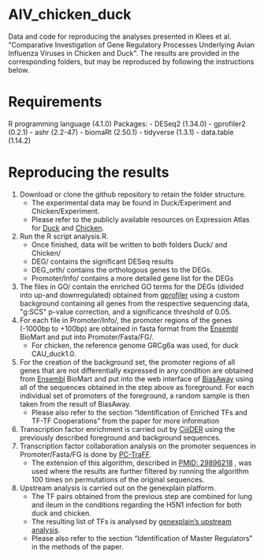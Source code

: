 # AIV_chicken_duck
Data and code for reproducing the analyses presented in Klees et al. "Comparative Investigation of Gene Regulatory Processes Underlying Avian Influenza Viruses in Chicken and Duck". The results are provided in the corresponding folders, but may be reproduced by following the instructions below. 

# Requirements 
R programming language (4.1.0) Packages: - DESeq2 (1.34.0) - gprofiler2 (0.2.1) - ashr (2.2-47) - biomaRt (2.50.1) - tidyverse (1.3.1) - data.table (1.14.2) 

# Reproducing the results
1. Download or clone the github repository to retain the folder structure. 
    * The experimental data may be found in Duck/Experiment and Chicken/Experiment.
    * Please refer to the publicly available resources on Expression Atlas for [Duck](https://www.ebi.ac.uk/gxa/experiments/E-MTAB-2909/Results) and [Chicken](https://www.ebi.ac.uk/gxa/experiments/E-MTAB-2908/Results).
2. Run the R script analysis.R. 
    * Once finished, data will be written to both folders Duck/ and Chicken/
    * DEG/ contains the significant DESeq results
    * DEG_orth/ contains the orthologous genes to the DEGs.
    <!--* GO/ contains the GO terms for the DEGs (divided into up-and downregulated)-->
    * Promoter/Info/ contains a more detailed gene list for the DEGs
3. The files in GO/ contain the enriched GO terms for the DEGs (divided into up-and downregulated) obtained from [gprofiler](https://biit.cs.ut.ee/gprofiler/gost) using a custom background containing all genes from the respective sequencing data, "g:SCS" p-value correction, and a significance threshold of 0.05.
4. For each file in Promoter/Info/, the promoter regions of the genes (-1000bp to +100bp) are obtained in fasta format from the [Ensembl](https://www.ensembl.org/index.html) BioMart and put into Promoter/Fasta/FG/. 
    * For chicken, the reference genome GRCg6a was used, for duck CAU_duck1.0.
5. For the creation of the background set, the promoter regions of all genes that are not differentially
expressed in any condition are obtained from [Ensembl](https://www.ensembl.org/index.html) BioMart and put into the web interface of
[BiasAway](https://biasaway.uio.no/biasaway/g/) using all of the sequences obtained in the step above as foreground. For each individual set
of promoters of the foreground, a random sample is then taken from the result of BiasAway. 
    * Please also refer to the section “Identification of Enriched TFs and TF-TF Cooperations” from the paper for more information
6. Transcription factor enrichment is carried out by [CiiiDER](http://ciiider.org/) using the previously described foreground and background sequences.
7. Transcription factor collaboration analysis on the promoter sequences in Promoter/Fasta/FG is done by [PC-TraFF](http://pctraffpro.bioinf.med.uni-goettingen.de/index.html).
    * The extension of this algorithm, described in [PMID: 29896218](https://www.frontiersin.org/articles/10.3389/fgene.2018.00189/full)<!--**PMID: 31095599 ??**-->
    , was used where the results are further filtered by running the algorithm 100 times on permutations of the original sequences.
8. Upstream analysis is carried out on the genexplain platform.
    * The TF pairs obtained from the previous step are combined for lung and ileum in the conditions regarding the H5N1 infection for both duck and chicken.
    * The resulting list of TFs is analysed by [genexplain’s upstream analysis](https://genexplain.com/upstream-analysis/).
    * Please also refer to the section “Identification of Master Regulators” in the methods of the paper.



